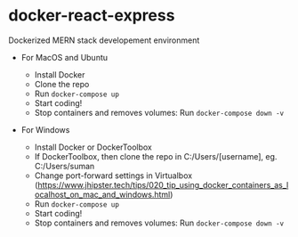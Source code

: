 # docker-react-express
Dockerized MERN stack developement environment
- For MacOS and Ubuntu
  - Install Docker
  - Clone the repo
  - Run `docker-compose up`
  - Start coding!
  - Stop containers and removes volumes:  Run `docker-compose down -v` 

- For Windows
  - Install Docker or DockerToolbox
  - If DockerToolbox, then clone the repo in C:/Users/[username], eg. C:/Users/suman
  - Change port-forward settings in Virtualbox
    (https://www.jhipster.tech/tips/020_tip_using_docker_containers_as_localhost_on_mac_and_windows.html)
  - Run `docker-compose up`
  - Start coding!
  - Stop containers and removes volumes:  Run `docker-compose down -v`


